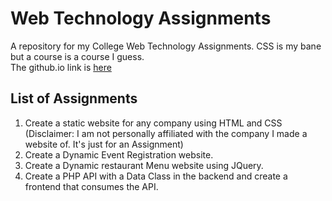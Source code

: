 # Web Technology Assignments
A repository for my College Web Technology Assignments. CSS is my bane but a course is a course I guess.  
The github.io link is [here](https://vspecky.github.io/WTAssignments/)

## List of Assignments
1. Create a static website for any company using HTML and CSS (Disclaimer: I am not personally affiliated with the company I made a website of. It's just for an Assignment)  
2. Create a Dynamic Event Registration website.  
3. Create a Dynamic restaurant Menu website using JQuery.  
4. Create a PHP API with a Data Class in the backend and create a frontend that consumes the API.